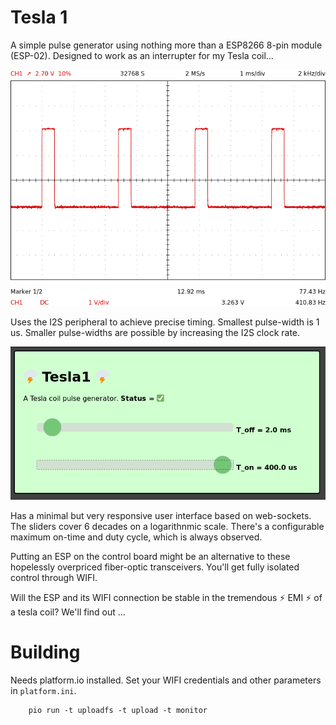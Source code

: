 # Tesla 1
A simple pulse generator using nothing more than a ESP8266 8-pin module (ESP-02). Designed to work as an interrupter for my Tesla coil...

![scope shot](pics/scope.png)

Uses the I2S peripheral to achieve precise timing. Smallest pulse-width is 1 us. Smaller pulse-widths are possible by increasing the I2S clock rate.

![UI](pics/ui.png)

Has a minimal but very responsive user interface based on web-sockets. The sliders cover 6 decades on a logarithnmic scale. There's a configurable maximum on-time and duty cycle, which is always observed. 

Putting an ESP on the control board might be an alternative to these hopelessly overpriced fiber-optic transceivers.
You'll get fully isolated control through WIFI.

Will the ESP and its WIFI connection be stable in the tremendous :zap: EMI :zap: of a tesla coil? We'll find out ...

# Building
Needs platform.io installed. Set your WIFI credentials and other parameters in `platform.ini`.

```code
    pio run -t uploadfs -t upload -t monitor
```
